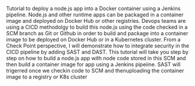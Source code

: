 Tutorial to deploy a node.js app into a Docker container using a Jenkins pipeline.
Node.js and other runtime apps can be packaged in a container image and deployed on Docker Hub or other registries. Devops teams are using
a CICD methodolgy to build this node.js using the code checked in a SCM branch as Git or Github in order to build and package into a container image to be
deployed on Docker Hub or in a Kubernetes cluster.
From a Check Point perspective, I will demonstrate how to integrate security in the CICD pipeline by adding SAST and DAST.
This tutorial will take you step by step on how to build a node.js app with node code stored in this SCM and then build a container image for app using a Jenkins pipeiine.
SAST will trigerred once we checkin code to SCM and thenuploading the container image to a registry or K8s cluster
